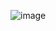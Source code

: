 ![image](https://github.com/StalisAhmadSholeh/SysOP24-3123521010/assets/160557634/39f39394-2bbe-44fb-b4a5-2243ef3174bd)
